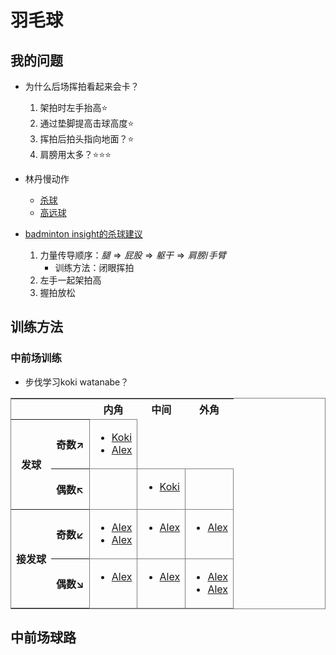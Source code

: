 <style>
    table{
        border: 1px solid gray;
    }
    td{
        vertical-align: top;
        border: 1px solid gray;
    }
</style>

# 羽毛球

## 我的问题

- 为什么后场挥拍看起来会卡？
  1. 架拍时左手抬高⭐
  2. 通过垫脚提高击球高度⭐
  3. 挥拍后拍头指向地面？⭐
  4. 肩膀用太多？⭐⭐⭐

- 林丹慢动作
  - [杀球](https://www.youtube.com/watch?v=1N1LXdgkj70)
  - [高远球](https://www.youtube.com/watch?v=Kv3BmVE7smU)

- [badminton insight的杀球建议](https://www.youtube.com/watch?v=c_siA4X1BLE)
  1. 力量传导顺序：$腿 \Rightarrow 屁股 \Rightarrow 躯干 \Rightarrow 肩膀/手臂$
     - 训练方法：闭眼挥拍
  2. 左手一起架拍高
  3. 握拍放松

## 训练方法

### 中前场训练

- 步伐学习koki watanabe？

<table class="table">
<tr>
<th colspan="2"></th><th>内角</th><th>中间</th><th>外角</th>
</tr>
<tr>
<th rowspan="2">发球</th>
<th>

奇数$\nearrow$

</th>
<td>

- [Koki](https://youtube.com/clip/UgkxRSSuFiUywR38OjfSPqMslCES-24xbqqF?si=LEOB3Pp9sd_LXCkA)
- [Alex](https://youtube.com/clip/Ugkx1RVyBKhJMQAiJnRqHh_Fz7JhlWEgYc-r?si=qyxwJitDDGPyxZvW)

</td>

</tr>
<tr>
<th>

偶数$\nwarrow$

</th>

<td>
</td>
<td>

- [Koki](https://youtube.com/clip/UgkxUCQWlzwjEgohTOa-2DSHhpHOlOxioo6m?si=Yem0TQLu_msFJgCw)

</td>
<td>
</td>
</tr>
<tr>
<th rowspan="2">接发球</th>
<th>

奇数$\swarrow$

</th>
<td>

- [Alex](https://youtube.com/clip/UgkxkpvNSeiUUo72ZEra4P0H8s_aR_RMsb2K?si=UVBbA-llRTTF28_p)
- [Alex](https://youtube.com/clip/UgkxN0WemOeYs4kyyYnnrgl2KdWE1s4XhEOX?si=bz4LNdS2tRWu9sq5)

</td>

<td>

- [Alex](https://youtube.com/clip/UgkxAUtP3MGC8e6y7Wnq8a3CSey-bciduPR9?si=6vlhbF-XkhLFdqy-)

</td>
<td>

- [Alex](https://youtube.com/clip/UgkxTEqXB5XVtPLEW47I3XqEICxrXPNG931V?si=ymX2Tyir7Jd5xcb6)

</td>

</tr>
<tr>
<th>

偶数$\searrow$

</th>
<td>

- [Alex](https://youtube.com/clip/UgkxZPeupi0gaDt3tXH5GUKBKsQCrMt4dhYC?si=kNc4eZ2EHYIM3fiv)

</td>
<td>

- [Alex](https://youtube.com/clip/UgkxOOeuXgTzGu8WLHSBP9vGrh__D0ThOgQi?si=coFKtxgJeJGURi-0)

</td>
<td>

- [Alex](https://youtube.com/clip/UgkxvD7VInzJ39Jki4XC5JcQQ4HM5ZEEguFu?si=a5ncmDayJ9mYJ4Mj)
- [Alex](https://youtube.com/clip/UgkxvHovE6TNW_wvddxnI4z52Hsh9qsNgfJi?si=kS-OS7u7VX6fTI9i)

</td>
</tr>
</table>

## 中前场球路

